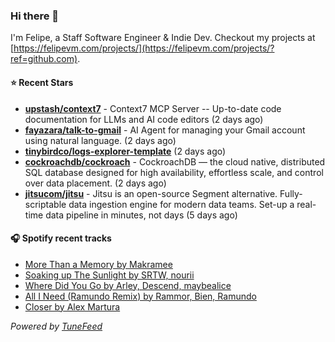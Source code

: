 ### Hi there 👋

I'm Felipe, a Staff Software Engineer & Indie Dev. Checkout my projects at [https://felipevm.com/projects/](https://felipevm.com/projects/?ref=github.com).

#### ⭐ Recent Stars
- **[upstash/context7](https://github.com/upstash/context7)** - Context7 MCP Server -- Up-to-date code documentation for LLMs and AI code editors (2 days ago)
- **[fayazara/talk-to-gmail](https://github.com/fayazara/talk-to-gmail)** - AI Agent for managing your Gmail account using natural language. (2 days ago)
- **[tinybirdco/logs-explorer-template](https://github.com/tinybirdco/logs-explorer-template)** (2 days ago)
- **[cockroachdb/cockroach](https://github.com/cockroachdb/cockroach)** - CockroachDB — the cloud native, distributed SQL database designed for high availability, effortless scale, and control over data placement. (2 days ago)
- **[jitsucom/jitsu](https://github.com/jitsucom/jitsu)** - Jitsu is an open-source Segment alternative. Fully-scriptable data ingestion engine for modern data teams. Set-up a real-time data pipeline in minutes, not days (5 days ago)

#### 🎧 Spotify recent tracks
- [More Than a Memory by Makramee](https://open.spotify.com/track/7hKZtok5ozpGwBbM4xSBxu)
- [Soaking up The Sunlight by SRTW, nourii](https://open.spotify.com/track/6WCDszKwyfInq5ui39fx1G)
- [Where Did You Go by Arley, Descend, maybealice](https://open.spotify.com/track/54zw5lZ6JEedZyO1YZYfTZ)
- [All I Need (Ramundo Remix) by Rammor, Bien, Ramundo](https://open.spotify.com/track/5cCzngHG5NIW37eouwl3Hq)
- [Closer by Alex Martura](https://open.spotify.com/track/5oO4A9xKVeBEsffcFNU7AQ)

_Powered by [TuneFeed](https://tunefeed.app?ref=github.com)_
